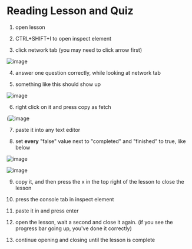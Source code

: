 # Reading Lesson and Quiz

1. open lesson

2. CTRL+SHIFT+I to open inspect element

3. click network tab (you may need to click arrow first)

![image](https://cdn.discordapp.com/attachments/651943340245516292/914032951849779220/unknown.png)

4. answer one question correctly, while looking at network tab

5. something like this should show up

![image](https://cdn.discordapp.com/attachments/651943340245516292/914051455319674901/unknown.png)

6. right click on it and press copy as fetch

(![image](https://cdn.discordapp.com/attachments/651943340245516292/914031560972464158/unknown.png)

7. paste it into any text editor

8. set **every** "false" value next to "completed" and "finished" to true, like below

![image](https://user-images.githubusercontent.com/66990287/143671172-060f8f8f-f9ec-493b-8983-03139b1de0ca.png)

![image](https://user-images.githubusercontent.com/66990287/143671724-2e766aa5-aeab-4f44-bb12-f69e70be1823.png)

9. copy it, and then press the x in the top right of the lesson to close the lesson

10. press the console tab in inspect element

11. paste it in and press enter

12. open the lesson, wait a second and close it again. (if you see the progress bar going up, you've done it correctly)

13. continue opening and closing until the lesson is complete

